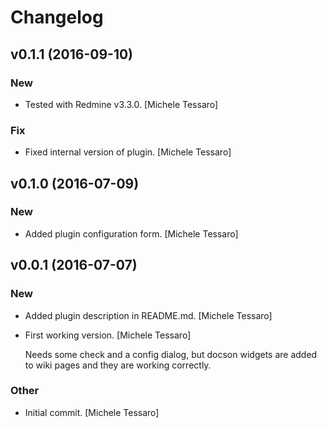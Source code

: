 # Changelog

## v0.1.1 (2016-09-10)

### New

* Tested with Redmine v3.3.0. [Michele Tessaro]

### Fix

* Fixed internal version of plugin. [Michele Tessaro]


## v0.1.0 (2016-07-09)

### New

* Added plugin configuration form. [Michele Tessaro]


## v0.0.1 (2016-07-07)

### New

* Added plugin description in README.md. [Michele Tessaro]

* First working version. [Michele Tessaro]

  Needs some check and a config dialog, but docson widgets are added to
  wiki pages and they are working correctly.

### Other

* Initial commit. [Michele Tessaro]


